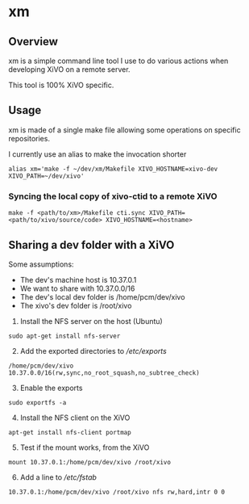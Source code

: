 # xm

## Overview

xm is a simple command line tool I use to do various actions when developing XiVO
on a remote server.

This tool is 100% XiVO specific.


## Usage

xm is made of a single make file allowing some operations on specific repositories.

I currently use an alias to make the invocation shorter

```
alias xm='make -f ~/dev/xm/Makefile XIVO_HOSTNAME=xivo-dev XIVO_PATH=~/dev/xivo'
```


### Syncing the local copy of xivo-ctid to a remote XiVO

```
make -f <path/to/xm>/Makefile cti.sync XIVO_PATH=<path/to/xivo/source/code> XIVO_HOSTNAME=<hostname>
```


## Sharing a dev folder with a XiVO

Some assumptions:

- The dev's machine host is 10.37.0.1
- We want to share with 10.37.0.0/16
- The dev's local dev folder is /home/pcm/dev/xivo
- The xivo's dev folder is /root/xivo

1. Install the NFS server on the host (Ubuntu)

```
sudo apt-get install nfs-server
```

2. Add the exported directories to */etc/exports*

```
/home/pcm/dev/xivo 10.37.0.0/16(rw,sync,no_root_squash,no_subtree_check)
```

3. Enable the exports

```
sudo exportfs -a
```

4. Install the NFS client on the XiVO

```
apt-get install nfs-client portmap
```

5. Test if the mount works, from the XiVO

```
mount 10.37.0.1:/home/pcm/dev/xivo /root/xivo
```

6. Add a line to */etc/fstab*

```
10.37.0.1:/home/pcm/dev/xivo /root/xivo nfs rw,hard,intr 0 0
```
